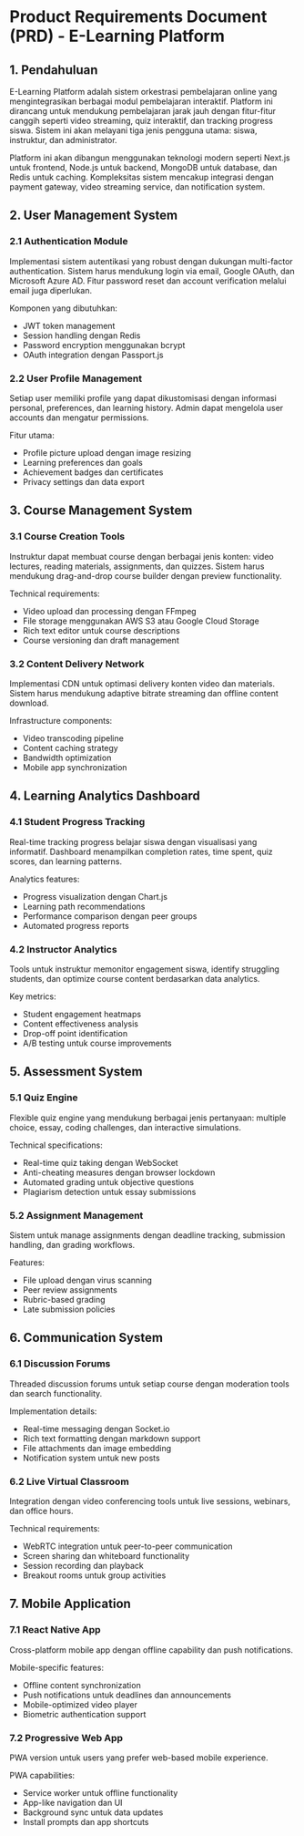 # Product Requirements Document (PRD) - E-Learning Platform

## 1. Pendahuluan

E-Learning Platform adalah sistem orkestrasi pembelajaran online yang mengintegrasikan berbagai modul pembelajaran interaktif. Platform ini dirancang untuk mendukung pembelajaran jarak jauh dengan fitur-fitur canggih seperti video streaming, quiz interaktif, dan tracking progress siswa. Sistem ini akan melayani tiga jenis pengguna utama: siswa, instruktur, dan administrator.

Platform ini akan dibangun menggunakan teknologi modern seperti Next.js untuk frontend, Node.js untuk backend, MongoDB untuk database, dan Redis untuk caching. Kompleksitas sistem mencakup integrasi dengan payment gateway, video streaming service, dan notification system.

## 2. User Management System

### 2.1 Authentication Module
Implementasi sistem autentikasi yang robust dengan dukungan multi-factor authentication. Sistem harus mendukung login via email, Google OAuth, dan Microsoft Azure AD. Fitur password reset dan account verification melalui email juga diperlukan.

Komponen yang dibutuhkan:
- JWT token management
- Session handling dengan Redis
- Password encryption menggunakan bcrypt
- OAuth integration dengan Passport.js

### 2.2 User Profile Management
Setiap user memiliki profile yang dapat dikustomisasi dengan informasi personal, preferences, dan learning history. Admin dapat mengelola user accounts dan mengatur permissions.

Fitur utama:
- Profile picture upload dengan image resizing
- Learning preferences dan goals
- Achievement badges dan certificates
- Privacy settings dan data export

## 3. Course Management System

### 3.1 Course Creation Tools
Instruktur dapat membuat course dengan berbagai jenis konten: video lectures, reading materials, assignments, dan quizzes. Sistem harus mendukung drag-and-drop course builder dengan preview functionality.

Technical requirements:
- Video upload dan processing dengan FFmpeg
- File storage menggunakan AWS S3 atau Google Cloud Storage
- Rich text editor untuk course descriptions
- Course versioning dan draft management

### 3.2 Content Delivery Network
Implementasi CDN untuk optimasi delivery konten video dan materials. Sistem harus mendukung adaptive bitrate streaming dan offline content download.

Infrastructure components:
- Video transcoding pipeline
- Content caching strategy
- Bandwidth optimization
- Mobile app synchronization

## 4. Learning Analytics Dashboard

### 4.1 Student Progress Tracking
Real-time tracking progress belajar siswa dengan visualisasi yang informatif. Dashboard menampilkan completion rates, time spent, quiz scores, dan learning patterns.

Analytics features:
- Progress visualization dengan Chart.js
- Learning path recommendations
- Performance comparison dengan peer groups
- Automated progress reports

### 4.2 Instructor Analytics
Tools untuk instruktur memonitor engagement siswa, identify struggling students, dan optimize course content berdasarkan data analytics.

Key metrics:
- Student engagement heatmaps
- Content effectiveness analysis
- Drop-off point identification
- A/B testing untuk course improvements

## 5. Assessment System

### 5.1 Quiz Engine
Flexible quiz engine yang mendukung berbagai jenis pertanyaan: multiple choice, essay, coding challenges, dan interactive simulations.

Technical specifications:
- Real-time quiz taking dengan WebSocket
- Anti-cheating measures dengan browser lockdown
- Automated grading untuk objective questions
- Plagiarism detection untuk essay submissions

### 5.2 Assignment Management
Sistem untuk manage assignments dengan deadline tracking, submission handling, dan grading workflows.

Features:
- File upload dengan virus scanning
- Peer review assignments
- Rubric-based grading
- Late submission policies

## 6. Communication System

### 6.1 Discussion Forums
Threaded discussion forums untuk setiap course dengan moderation tools dan search functionality.

Implementation details:
- Real-time messaging dengan Socket.io
- Rich text formatting dengan markdown support
- File attachments dan image embedding
- Notification system untuk new posts

### 6.2 Live Virtual Classroom
Integration dengan video conferencing tools untuk live sessions, webinars, dan office hours.

Technical requirements:
- WebRTC integration untuk peer-to-peer communication
- Screen sharing dan whiteboard functionality
- Session recording dan playback
- Breakout rooms untuk group activities

## 7. Mobile Application

### 7.1 React Native App
Cross-platform mobile app dengan offline capability dan push notifications.

Mobile-specific features:
- Offline content synchronization
- Push notifications untuk deadlines dan announcements
- Mobile-optimized video player
- Biometric authentication support

### 7.2 Progressive Web App
PWA version untuk users yang prefer web-based mobile experience.

PWA capabilities:
- Service worker untuk offline functionality
- App-like navigation dan UI
- Background sync untuk data updates
- Install prompts dan app shortcuts

